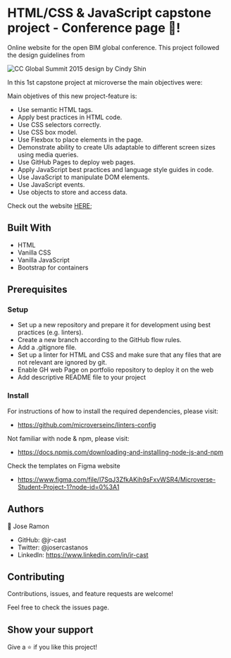# HTML/CSS & JavaScript capstone project - Conference page 🏅!

Online website for the open BIM global conference. This project followed the design guidelines from 

![CC Global Summit 2015 design by Cindy Shin](https://www.behance.net/gallery/29845175/CC-Global-Summit-2015])

In this 1st capstone project at microverse the main objectives were:

Main objetives of this new project-feature is:

* Use semantic HTML tags.
* Apply best practices in HTML code.
* Use CSS selectors correctly.
* Use CSS box model.
* Use Flexbox to place elements in the page.
* Demonstrate ability to create UIs adaptable to different screen sizes using media queries.
* Use GitHub Pages to deploy web pages.
* Apply JavaScript best practices and language style guides in code.
* Use JavaScript to manipulate DOM elements.
* Use JavaScript events.
* Use objects to store and access data.


Check out the website [HERE](https://jr-cast.github.io/capstone-project-1/);

## Built With

- HTML
- Vanilla CSS 
- Vanilla JavaScript
- Bootstrap for containers

## Prerequisites

### Setup

- Set up a new repository and prepare it for development using best practices (e.g. linters).
- Create a new branch according to the GitHub flow rules.
- Add a .gitignore file.
- Set up a linter for HTML and CSS and make sure that any files that are not relevant are ignored by git.
- Enable GH web Page on portfolio repository to deploy it on the web
- Add descriptive README file to your project

### Install

For instructions of how to install the required dependencies, please visit:

- https://github.com/microverseinc/linters-config

Not familiar with node & npm, please visit:

- https://docs.npmjs.com/downloading-and-installing-node-js-and-npm

Check the templates on Figma website

- https://www.figma.com/file/l7SqJ3ZfkAKih9sFxvWSR4/Microverse-Student-Project-1?node-id=0%3A1

## Authors

:bust_in_silhouette: Jose Ramon

- GitHub: @jr-cast
- Twitter: @josercastanos
- LinkedIn: https://www.linkedin.com/in/jr-cast

## Contributing

Contributions, issues, and feature requests are welcome!

Feel free to check the issues page.

## Show your support

Give a :star: if you like this project!
